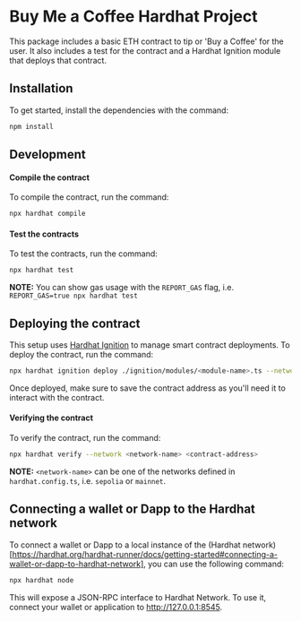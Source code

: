 # Buy Me a Coffee Hardhat Project

This package includes a basic ETH contract to tip or 'Buy a Coffee' for the user. It also includes a test for the contract and a Hardhat Ignition module that deploys that contract.

## Installation

To get started, install the dependencies with the command:

```bash
npm install
```

## Development

#### Compile the contract

To compile the contract, run the command:

```bash
npx hardhat compile
```

#### Test the contracts

To test the contracts, run the command:

```bash
npx hardhat test
```

**NOTE:** You can show gas usage with the `REPORT_GAS` flag, i.e. `REPORT_GAS=true npx hardhat test`

## Deploying the contract

This setup uses [Hardhat Ignition](https://hardhat.org/ignition) to manage smart contract deployments. To deploy the contract, run the command:

```bash
npx hardhat ignition deploy ./ignition/modules/<module-name>.ts --network <network-name>
```

Once deployed, make sure to save the contract address as you'll need it to interact with the contract.

#### Verifying the contract

To verify the contract, run the command:

```bash
npx hardhat verify --network <network-name> <contract-address>
```

**NOTE:** `<network-name>` can be one of the networks defined in `hardhat.config.ts`, i.e. `sepolia` or `mainnet`.

## Connecting a wallet or Dapp to the Hardhat network

To connect a wallet or Dapp to a local instance of the (Hardhat network)[https://hardhat.org/hardhat-runner/docs/getting-started#connecting-a-wallet-or-dapp-to-hardhat-network], you can use the following command:

```bash
npx hardhat node
```

This will expose a JSON-RPC interface to Hardhat Network. To use it, connect your wallet or application to http://127.0.0.1:8545.
